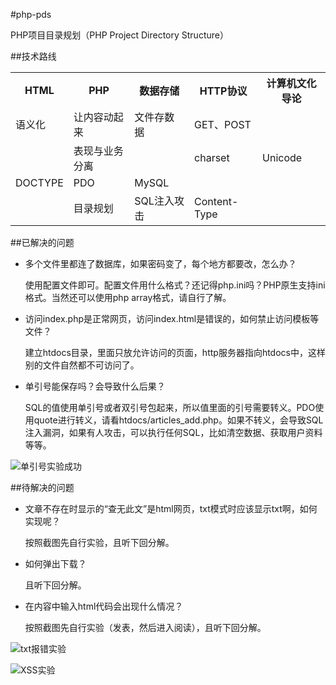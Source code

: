 #php-pds

PHP项目目录规划（PHP Project Directory Structure）

##技术路线

<table>
    <tr>
        <th>HTML</th>
        <th>PHP</th>
        <th>数据存储</th>
        <th>HTTP协议</th>
        <th>计算机文化导论</th>
    </tr>
    <tr>
        <td>语义化</td>
        <td>让内容动起来</td>
        <td>文件存数据</td>
        <td>GET、POST</td>
        <td></td>
    </tr>
    <tr>
        <td></td>
        <td>表现与业务分离</td>
        <td></td>
        <td>charset</td>
        <td>Unicode</td>
    </tr>
    <tr>
        <td>DOCTYPE</td>
        <td>PDO</td>
        <td>MySQL</td>
        <td></td>
        <td></td>
    </tr>
    <tr>
        <td></td>
        <td>目录规划</td>
        <td>SQL注入攻击</td>
        <td>Content-Type</td>
        <td></td>
    </tr>
</table>

##已解决的问题

* 多个文件里都连了数据库，如果密码变了，每个地方都要改，怎么办？

    使用配置文件即可。配置文件用什么格式？还记得php.ini吗？PHP原生支持ini格式。当然还可以使用php array格式，请自行了解。

* 访问index.php是正常网页，访问index.html是错误的，如何禁止访问模板等文件？

    建立htdocs目录，里面只放允许访问的页面，http服务器指向htdocs中，这样别的文件自然都不可访问了。

* 单引号能保存吗？会导致什么后果？

    SQL的值使用单引号或者双引号包起来，所以值里面的引号需要转义。PDO使用quote进行转义，请看htdocs/articles_add.php。如果不转义，会导致SQL注入漏洞，如果有人攻击，可以执行任何SQL，比如清空数据、获取用户资料等等。

![单引号实验成功](http://com-163-sinkcup-img-agc.qiniudn.com/pdo_quote.png)

##待解决的问题

* 文章不存在时显示的“查无此文”是html网页，txt模式时应该显示txt啊，如何实现呢？

    按照截图先自行实验，且听下回分解。

* 如何弹出下载？

    且听下回分解。

* 在内容中输入html代码会出现什么情况？

    按照截图先自行实验（发表，然后进入阅读），且听下回分解。

![txt报错实验](http://com-163-sinkcup-img-agc.qiniudn.com/need_txt_error.png)

![XSS实验](http://com-163-sinkcup-img-agc.qiniudn.com/xss.png)

